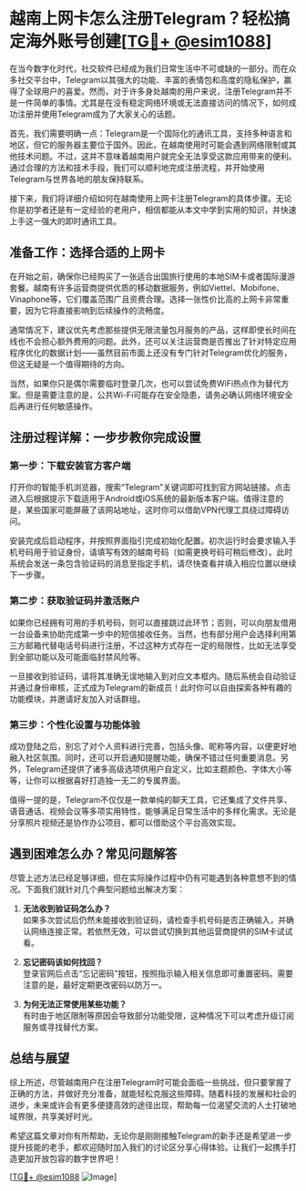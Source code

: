 # 越南上网卡怎么注册Telegram？轻松搞定海外账号创建[[TG💪+ @esim1088](https://t.me/s/esim1088)]

在当今数字化时代，社交软件已经成为我们日常生活中不可或缺的一部分。而在众多社交平台中，Telegram以其强大的功能、丰富的表情包和高度的隐私保护，赢得了全球用户的喜爱。然而，对于许多身处越南的用户来说，注册Telegram并不是一件简单的事情。尤其是在没有稳定网络环境或无法直接访问的情况下，如何成功注册并使用Telegram成为了大家关心的话题。

首先，我们需要明确一点：Telegram是一个国际化的通讯工具，支持多种语言和地区，但它的服务器主要位于国外。因此，在越南使用时可能会遇到网络限制或其他技术问题。不过，这并不意味着越南用户就完全无法享受这款应用带来的便利。通过合理的方法和技术手段，我们可以顺利地完成注册流程，并开始使用Telegram与世界各地的朋友保持联系。

接下来，我们将详细介绍如何在越南使用上网卡注册Telegram的具体步骤。无论你是初学者还是有一定经验的老用户，相信都能从本文中学到实用的知识，并快速上手这一强大的即时通讯工具。

## 准备工作：选择合适的上网卡

在开始之前，确保你已经购买了一张适合出国旅行使用的本地SIM卡或者国际漫游套餐。越南有许多运营商提供优质的移动数据服务，例如Viettel、Mobifone、Vinaphone等，它们覆盖范围广且资费合理。选择一张性价比高的上网卡非常重要，因为它将直接影响到后续操作的流畅度。

通常情况下，建议优先考虑那些提供无限流量包月服务的产品，这样即使长时间在线也不会担心额外费用的问题。此外，还可以关注运营商是否推出了针对特定应用程序优化的数据计划——虽然目前市面上还没有专门针对Telegram优化的服务，但这无疑是一个值得期待的方向。

当然，如果你只是偶尔需要临时登录几次，也可以尝试免费WiFi热点作为替代方案。但是需要注意的是，公共Wi-Fi可能存在安全隐患，请务必确认网络环境安全后再进行任何敏感操作。

## 注册过程详解：一步步教你完成设置

### 第一步：下载安装官方客户端

打开你的智能手机浏览器，搜索“Telegram”关键词即可找到官方网站链接。点击进入后根据提示下载适用于Android或iOS系统的最新版本客户端。值得注意的是，某些国家可能屏蔽了该网站地址，这时你可以借助VPN代理工具绕过障碍访问。

安装完成后启动程序，并按照界面指引完成初始化配置。初次运行时会要求输入手机号码用于验证身份，请填写有效的越南号码（如需更换号码可稍后修改）。此时系统会发送一条包含验证码的消息至指定手机，请尽快查看并填入相应位置以继续下一步骤。

### 第二步：获取验证码并激活账户

如果你已经拥有可用的手机号码，则可以直接跳过此环节；否则，可以向朋友借用一台设备来协助完成第一步中的短信接收任务。当然，也有部分用户会选择利用第三方邮箱代替电话号码进行注册，不过这种方式存在一定的局限性，比如无法享受到全部功能以及可能面临封禁风险等。

一旦接收到验证码，请将其准确无误地输入到对应文本框内。随后系统会自动验证并通过身份审核，正式成为Telegram的新成员！此时你可以自由探索各种有趣的功能模块，并邀请好友加入对话群组。

### 第三步：个性化设置与功能体验

成功登陆之后，别忘了对个人资料进行完善，包括头像、昵称等内容，以便更好地融入社区氛围。同时，还可以开启通知提醒功能，确保不错过任何重要消息。另外，Telegram还提供了诸多高级选项供用户自定义，比如主题颜色、字体大小等等，让你可以根据喜好打造独一无二的专属界面。

值得一提的是，Telegram不仅仅是一款单纯的聊天工具，它还集成了文件共享、语音通话、视频会议等多项实用特性，能够满足日常生活中的多样化需求。无论是分享照片视频还是协作办公项目，都可以借助这个平台高效实现。

## 遇到困难怎么办？常见问题解答

尽管上述方法已经足够详细，但在实际操作过程中仍有可能遇到各种意想不到的情况。下面我们就针对几个典型问题给出解决方案：

1. **无法收到验证码怎么办？**  
   如果多次尝试后仍然未能接收到验证码，请检查手机号码是否正确输入，并确认网络连接正常。若依然无效，可以尝试切换到其他运营商提供的SIM卡试试看。

2. **忘记密码该如何找回？**  
   登录官网后点击“忘记密码”按钮，按照指示输入相关信息即可重置密码。需要注意的是，最好定期更改密码以防万一。

3. **为何无法正常使用某些功能？**  
   有时由于地区限制等原因会导致部分功能受限，这种情况下可以考虑升级订阅服务或寻找替代方案。

## 总结与展望

综上所述，尽管越南用户在注册Telegram时可能会面临一些挑战，但只要掌握了正确的方法，并做好充分准备，就能轻松克服这些障碍。随着科技的发展和社会的进步，未来或许会有更多便捷高效的途径出现，帮助每一位渴望交流的人士打破地域界限，共享美好时光。

希望这篇文章对你有所帮助，无论你是刚刚接触Telegram的新手还是希望进一步提升技能的老手，都欢迎随时加入我们的讨论区分享心得体验。让我们一起携手打造更加开放包容的数字世界吧！

[[TG💪+ @esim1088](https://t.me/s/esim1088) ![Image](https://i.postimg.cc/4NQfJmqS/Snipaste-2025-05-13-00-14-12.png)]